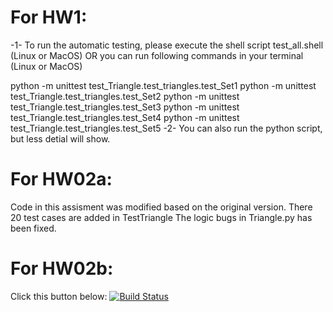 # For HW1:
-1-
To run the automatic testing, please execute the shell script test_all.shell (Linux or MacOS)
OR you can run following commands in your terminal (Linux or MacOS)

python -m unittest test_Triangle.test_triangles.test_Set1
python -m unittest test_Triangle.test_triangles.test_Set2
python -m unittest test_Triangle.test_triangles.test_Set3
python -m unittest test_Triangle.test_triangles.test_Set4
python -m unittest test_Triangle.test_triangles.test_Set5
-2-
You can also run the python script, but less detial will show.


# For HW02a:
Code in this assisment was modified based on the original version. 
There 20 test cases are added in TestTriangle
The logic bugs in Triangle.py has been fixed.


# For HW02b:
Click this button below:
[![Build Status](https://travis-ci.org/ZongqingQi/SSW567_SoftwareTestingClass.svg?branch=master)](https://travis-ci.org/ZongqingQi/SSW567_SoftwareTestingClass)
